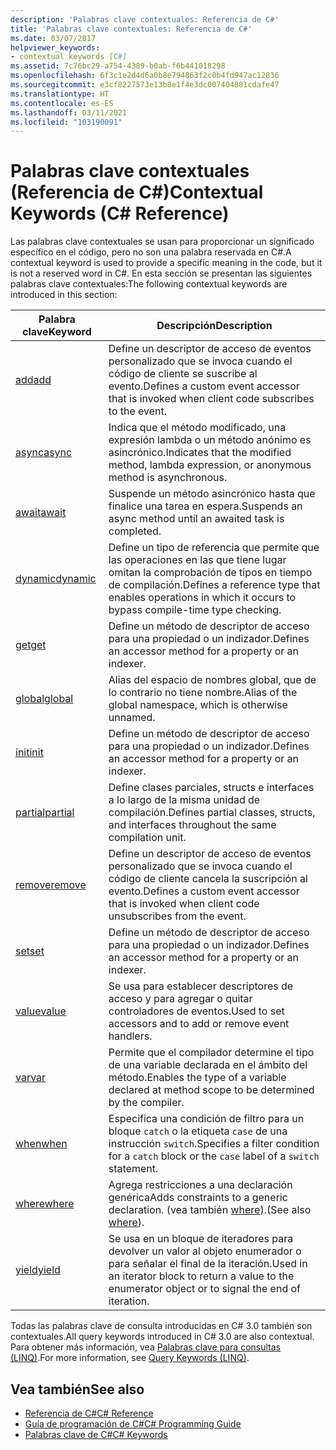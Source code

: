 ```yaml
---
description: 'Palabras clave contextuales: Referencia de C#'
title: 'Palabras clave contextuales: Referencia de C#'
ms.date: 03/07/2017
helpviewer_keywords:
- contextual keywords [C#]
ms.assetid: 7c76bc29-a754-4389-b0ab-f6b441018298
ms.openlocfilehash: 6f3c1e2d4d6a0b8e794863f2c0b4fd947ac12836
ms.sourcegitcommit: e3cf8227573e13b8e1f4e3dc007404881cdafe47
ms.translationtype: HT
ms.contentlocale: es-ES
ms.lasthandoff: 03/11/2021
ms.locfileid: "103190091"
---
```

# <a name="contextual-keywords-c-reference"></a><span data-ttu-id="b8f67-103">Palabras clave contextuales (Referencia de C#)</span><span class="sxs-lookup"><span data-stu-id="b8f67-103">Contextual Keywords (C# Reference)</span></span>

<span data-ttu-id="b8f67-104">Las palabras clave contextuales se usan para proporcionar un significado específico en el código, pero no son una palabra reservada en C#.</span><span class="sxs-lookup"><span data-stu-id="b8f67-104">A contextual keyword is used to provide a specific meaning in the code, but it is not a reserved word in C#.</span></span> <span data-ttu-id="b8f67-105">En esta sección se presentan las siguientes palabras clave contextuales:</span><span class="sxs-lookup"><span data-stu-id="b8f67-105">The following contextual keywords are introduced in this section:</span></span>  
  
|<span data-ttu-id="b8f67-106">Palabra clave</span><span class="sxs-lookup"><span data-stu-id="b8f67-106">Keyword</span></span>|<span data-ttu-id="b8f67-107">Descripción</span><span class="sxs-lookup"><span data-stu-id="b8f67-107">Description</span></span>|  
|-------------|-----------------|  
|[<span data-ttu-id="b8f67-108">add</span><span class="sxs-lookup"><span data-stu-id="b8f67-108">add</span></span>](./add.md)|<span data-ttu-id="b8f67-109">Define un descriptor de acceso de eventos personalizado que se invoca cuando el código de cliente se suscribe al evento.</span><span class="sxs-lookup"><span data-stu-id="b8f67-109">Defines a custom event accessor that is invoked when client code subscribes to the event.</span></span>|  
|[<span data-ttu-id="b8f67-110">async</span><span class="sxs-lookup"><span data-stu-id="b8f67-110">async</span></span>](./async.md)|<span data-ttu-id="b8f67-111">Indica que el método modificado, una expresión lambda o un método anónimo es asincrónico.</span><span class="sxs-lookup"><span data-stu-id="b8f67-111">Indicates that the modified method, lambda expression, or anonymous method is asynchronous.</span></span>|  
|[<span data-ttu-id="b8f67-112">await</span><span class="sxs-lookup"><span data-stu-id="b8f67-112">await</span></span>](../operators/await.md)|<span data-ttu-id="b8f67-113">Suspende un método asincrónico hasta que finalice una tarea en espera.</span><span class="sxs-lookup"><span data-stu-id="b8f67-113">Suspends an async method until an awaited task is completed.</span></span>|  
|[<span data-ttu-id="b8f67-114">dynamic</span><span class="sxs-lookup"><span data-stu-id="b8f67-114">dynamic</span></span>](../builtin-types/reference-types.md)|<span data-ttu-id="b8f67-115">Define un tipo de referencia que permite que las operaciones en las que tiene lugar omitan la comprobación de tipos en tiempo de compilación.</span><span class="sxs-lookup"><span data-stu-id="b8f67-115">Defines a reference type that enables operations in which it occurs to bypass compile-time type checking.</span></span>|  
|[<span data-ttu-id="b8f67-116">get</span><span class="sxs-lookup"><span data-stu-id="b8f67-116">get</span></span>](./get.md)|<span data-ttu-id="b8f67-117">Define un método de descriptor de acceso para una propiedad o un indizador.</span><span class="sxs-lookup"><span data-stu-id="b8f67-117">Defines an accessor method for a property or an indexer.</span></span>|  
|[<span data-ttu-id="b8f67-118">global</span><span class="sxs-lookup"><span data-stu-id="b8f67-118">global</span></span>](../operators/namespace-alias-qualifier.md)|<span data-ttu-id="b8f67-119">Alias del espacio de nombres global, que de lo contrario no tiene nombre.</span><span class="sxs-lookup"><span data-stu-id="b8f67-119">Alias of the global namespace, which is otherwise unnamed.</span></span>|  
|[<span data-ttu-id="b8f67-120">init</span><span class="sxs-lookup"><span data-stu-id="b8f67-120">init</span></span>](./init.md)|<span data-ttu-id="b8f67-121">Define un método de descriptor de acceso para una propiedad o un indizador.</span><span class="sxs-lookup"><span data-stu-id="b8f67-121">Defines an accessor method for a property or an indexer.</span></span>|  
|[<span data-ttu-id="b8f67-122">partial</span><span class="sxs-lookup"><span data-stu-id="b8f67-122">partial</span></span>](./partial-type.md)|<span data-ttu-id="b8f67-123">Define clases parciales, structs e interfaces a lo largo de la misma unidad de compilación.</span><span class="sxs-lookup"><span data-stu-id="b8f67-123">Defines partial classes, structs, and interfaces throughout the same compilation unit.</span></span>|  
|[<span data-ttu-id="b8f67-124">remove</span><span class="sxs-lookup"><span data-stu-id="b8f67-124">remove</span></span>](./remove.md)|<span data-ttu-id="b8f67-125">Define un descriptor de acceso de eventos personalizado que se invoca cuando el código de cliente cancela la suscripción al evento.</span><span class="sxs-lookup"><span data-stu-id="b8f67-125">Defines a custom event accessor that is invoked when client code unsubscribes from the event.</span></span>|  
|[<span data-ttu-id="b8f67-126">set</span><span class="sxs-lookup"><span data-stu-id="b8f67-126">set</span></span>](./set.md)|<span data-ttu-id="b8f67-127">Define un método de descriptor de acceso para una propiedad o un indizador.</span><span class="sxs-lookup"><span data-stu-id="b8f67-127">Defines an accessor method for a property or an indexer.</span></span>|  
|[<span data-ttu-id="b8f67-128">value</span><span class="sxs-lookup"><span data-stu-id="b8f67-128">value</span></span>](./value.md)|<span data-ttu-id="b8f67-129">Se usa para establecer descriptores de acceso y para agregar o quitar controladores de eventos.</span><span class="sxs-lookup"><span data-stu-id="b8f67-129">Used to set accessors and to add or remove event handlers.</span></span>|  
|[<span data-ttu-id="b8f67-130">var</span><span class="sxs-lookup"><span data-stu-id="b8f67-130">var</span></span>](./var.md)|<span data-ttu-id="b8f67-131">Permite que el compilador determine el tipo de una variable declarada en el ámbito del método.</span><span class="sxs-lookup"><span data-stu-id="b8f67-131">Enables the type of a variable declared at method scope to be determined by the compiler.</span></span>|  
|[<span data-ttu-id="b8f67-132">when</span><span class="sxs-lookup"><span data-stu-id="b8f67-132">when</span></span>](when.md)|<span data-ttu-id="b8f67-133">Especifica una condición de filtro para un bloque `catch` o la etiqueta `case` de una instrucción `switch`.</span><span class="sxs-lookup"><span data-stu-id="b8f67-133">Specifies a filter condition for a `catch` block or the `case` label of a `switch` statement.</span></span>|
|[<span data-ttu-id="b8f67-134">where</span><span class="sxs-lookup"><span data-stu-id="b8f67-134">where</span></span>](./where-generic-type-constraint.md)|<span data-ttu-id="b8f67-135">Agrega restricciones a una declaración genérica</span><span class="sxs-lookup"><span data-stu-id="b8f67-135">Adds constraints to a generic declaration.</span></span> <span data-ttu-id="b8f67-136">(vea también [where](./where-clause.md)).</span><span class="sxs-lookup"><span data-stu-id="b8f67-136">(See also [where](./where-clause.md)).</span></span>|  
|[<span data-ttu-id="b8f67-137">yield</span><span class="sxs-lookup"><span data-stu-id="b8f67-137">yield</span></span>](./yield.md)|<span data-ttu-id="b8f67-138">Se usa en un bloque de iteradores para devolver un valor al objeto enumerador o para señalar el final de la iteración.</span><span class="sxs-lookup"><span data-stu-id="b8f67-138">Used in an iterator block to return a value to the enumerator object or to signal the end of iteration.</span></span>|  
  
 <span data-ttu-id="b8f67-139">Todas las palabras clave de consulta introducidas en C# 3.0 también son contextuales.</span><span class="sxs-lookup"><span data-stu-id="b8f67-139">All query keywords introduced in C# 3.0 are also contextual.</span></span> <span data-ttu-id="b8f67-140">Para obtener más información, vea [Palabras clave para consultas (LINQ)](./query-keywords.md).</span><span class="sxs-lookup"><span data-stu-id="b8f67-140">For more information, see [Query Keywords (LINQ)](./query-keywords.md).</span></span>  
  
## <a name="see-also"></a><span data-ttu-id="b8f67-141">Vea también</span><span class="sxs-lookup"><span data-stu-id="b8f67-141">See also</span></span>

- [<span data-ttu-id="b8f67-142">Referencia de C#</span><span class="sxs-lookup"><span data-stu-id="b8f67-142">C# Reference</span></span>](../index.md)
- [<span data-ttu-id="b8f67-143">Guía de programación de C#</span><span class="sxs-lookup"><span data-stu-id="b8f67-143">C# Programming Guide</span></span>](../../programming-guide/index.md)
- [<span data-ttu-id="b8f67-144">Palabras clave de C#</span><span class="sxs-lookup"><span data-stu-id="b8f67-144">C# Keywords</span></span>](./index.md)
